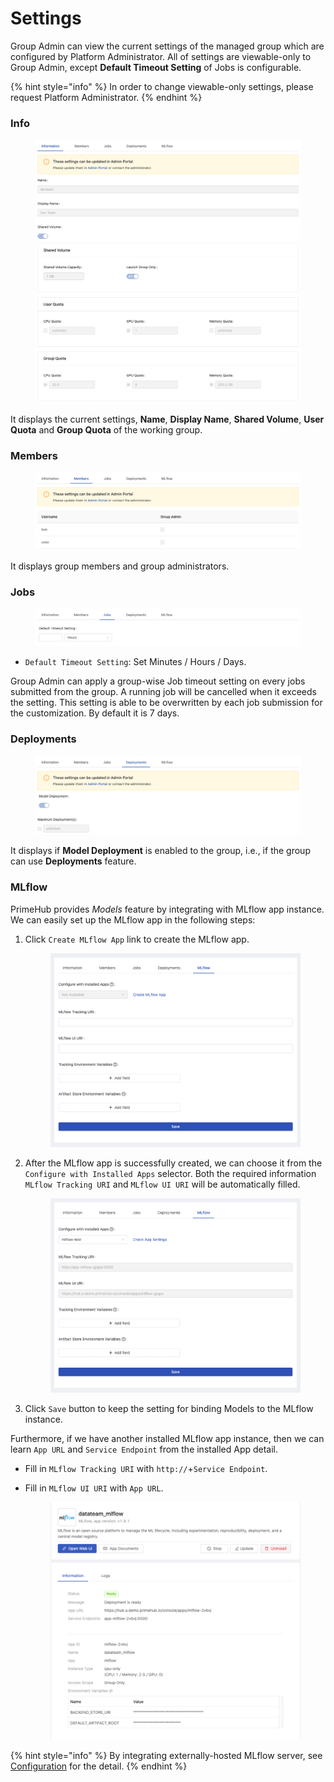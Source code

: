 # Settings

Group Admin can view the current settings of the managed group which are configured by Platform Administrator. All of settings are viewable-only to Group Admin, except **Default Timeout Setting** of Jobs is configurable.

{% hint style="info" %}
In order to change viewable-only settings, please request Platform Administrator.
{% endhint %}

### Info

<figure><img src="../.gitbook/assets/group_setting_info_v38.png" alt=""><figcaption></figcaption></figure>

It displays the current settings, **Name**, **Display Name**, **Shared Volume**, **User Quota** and **Group Quota** of the working group.

### Members

<figure><img src="../.gitbook/assets/group_setting_member_v38.png" alt=""><figcaption></figcaption></figure>

It displays group members and group administrators.

### Jobs

<figure><img src="../.gitbook/assets/group_setting_job_v38.png" alt=""><figcaption></figcaption></figure>

* `Default Timeout Setting`: Set Minutes / Hours / Days.

Group Admin can apply a group-wise Job timeout setting on every jobs submitted from the group. A running job will be cancelled when it exceeds the setting. This setting is able to be overwritten by each job submission for the customization. By default it is 7 days.

### Deployments

<figure><img src="../.gitbook/assets/group_setting_deployment_v38.png" alt=""><figcaption></figcaption></figure>

It displays if **Model Deployment** is enabled to the group, i.e., if the group can use **Deployments** feature.

### MLflow

PrimeHub provides _Models_ feature by integrating with MLflow app instance. We can easily set up the MLflow app in the following steps:

1.  Click `Create MLflow App` link to create the MLflow app.&#x20;

    <figure><img src="../.gitbook/assets/group-settings-mlflow-default.png" alt=""><figcaption></figcaption></figure>
2.  After the MLflow app is successfully created, we can choose it from the `Configure with Installed Apps` selector. Both the required information `MLflow Tracking URI` and `MLflow UI URI` will be automatically filled.&#x20;

    <figure><img src="../.gitbook/assets/group-settings-mlflow-configured.png" alt=""><figcaption></figcaption></figure>
3. Click `Save` button to keep the setting for binding Models to the MLflow instance.

Furthermore, if we have another installed MLflow app instance, then we can learn `App URL` and `Service Endpoint` from the installed App detail.

* Fill in `MLflow Tracking URI` with `http://`+`Service Endpoint`.
*   Fill in `MLflow UI URI` with `App URL`.&#x20;

    <figure><img src="../.gitbook/assets/app_detail (1).png" alt=""><figcaption></figcaption></figure>

{% hint style="info" %}
By integrating externally-hosted MLflow server, see [Configuration](../configuration/configure-model-deployment.md) for the detail.
{% endhint %}
